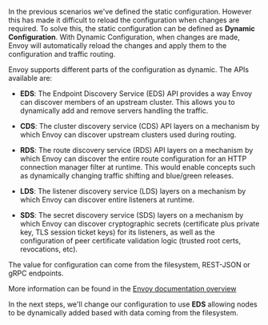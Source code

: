 In the previous scenarios we've defined the static configuration. However this has made it difficult to reload the configuration when changes are required. To solve this, the static configuration can be defined as **Dynamic Configuration**. With Dynamic Configuration, when changes are made, Envoy will automatically reload the changes and apply them to the configuration and traffic routing.

Envoy supports different parts of the configuration as dynamic. The APIs available are:

* **EDS**: The Endpoint Discovery Service (EDS) API provides a way Envoy can discover members of an upstream cluster. This allows you to dynamically add and remove servers handling the traffic.

* **CDS**: The cluster discovery service (CDS) API layers on a mechanism by which Envoy can discover upstream clusters used during routing. 

* **RDS**: The route discovery service (RDS) API layers on a mechanism by which Envoy can discover the entire route configuration for an HTTP connection manager filter at runtime. This would enable concepts such as dynamically changing traffic shifting and blue/green releases.

* **LDS**: The listener discovery service (LDS) layers on a mechanism by which Envoy can discover entire listeners at runtime. 

* **SDS**: The secret discovery service (SDS) layers on a mechanism by which Envoy can discover cryptographic secrets (certificate plus private key, TLS session ticket keys) for its listeners, as well as the configuration of peer certificate validation logic (trusted root certs, revocations, etc).

The value for configuration can come from the filesystem, REST-JSON or gRPC endpoints.

More information can be found in the [Envoy documentation overview](https://www.envoyproxy.io/docs/envoy/latest/intro/arch_overview/dynamic_configuration)

In the next steps, we'll change our configuration to use **EDS** allowing nodes to be dynamically added based with data coming from the filesystem.